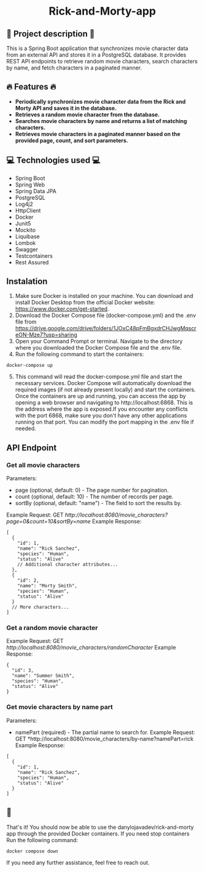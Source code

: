 <h1 align="center">Rick-and-Morty-app</h1>

## :pencil: Project description :pencil:
This is a Spring Boot application that synchronizes movie character data from an external API 
and stores it in a PostgreSQL database. It provides REST API endpoints to retrieve random movie characters, 
search characters by name, and fetch characters in a paginated manner.
## :fire: Features :fire:
+ **Periodically synchronizes movie character data from the Rick and Morty API and saves it in the database.**
+ **Retrieves a random movie character from the database.**
+ **Searches movie characters by name and returns a list of matching characters.**
+ **Retrieves movie characters in a paginated manner based on the provided page, count, and sort parameters.**
## :computer: Technologies used :computer:
+ Spring Boot
+ Spring Web
+ Spring Data JPA
+ PostgreSQL
+ Log4j2
+ HttpClient
+ Docker
+ Junit5
+ Mockito
+ Liquibase
+ Lombok
+ Swagger
+ Testcontainers
+ Rest Assured
## Instalation ##
1. Make sure Docker is installed on your machine. 
You can download and install Docker Desktop from the official Docker website: https://www.docker.com/get-started.
2. Download the Docker Compose file (docker-compose.yml) and the .env file from 
https://drive.google.com/drive/folders/1JOxC48pFmBgxdrCHJwgMqscreON-Mze7?usp=sharing
3. Open your Command Prompt or terminal. Navigate to the directory where you downloaded the Docker Compose file 
and the .env file.
4. Run the following command to start the containers:
```
docker-compose up
```
5. This command will read the docker-compose.yml file and start the necessary services.
Docker Compose will automatically download the required images (if not already present locally) and start the containers.
Once the containers are up and running, you can access the app by opening a web browser and navigating to http://localhost:6868. 
This is the address where the app is exposed.If you encounter any conflicts with the port 6868, make sure you don't have any other 
applications running on that port. You can modify the port mapping in the .env file if needed.
## API Endpoint ##
### Get all movie characters ###
Parameters:
+ page (optional, default: 0) - The page number for pagination.
+ count (optional, default: 10) - The number of records per page.
+ sortBy (optional, default: "name") - The field to sort the results by.

Example Request:
GET *http://localhost:8080/movie_characters?page=0&count=10&sortBy=name*
Example Response:
```
[
  {
    "id": 1,
    "name": "Rick Sanchez",
    "species": "Human",
    "status": "Alive"
    // Additional character attributes...
  },
  {
    "id": 2,
    "name": "Morty Smith",
    "species": "Human",
    "status": "Alive"
  }
  // More characters...
]
```
### Get a random movie character ###
Example Request:
GET *http://localhost:8080/movie_characters/randomCharacter*
Example Response:
```
{
  "id": 3,
  "name": "Summer Smith",
  "species": "Human",
  "status": "Alive"
}
```
### Get movie characters by name part ###
Parameters:
+ namePart (required) - The partial name to search for.
Example Request:
GET *http://localhost:8080/movie_characters/by-name?namePart=rick
Example Response:
```
[
  {
    "id": 1,
    "name": "Rick Sanchez",
    "species": "Human",
    "status": "Alive"
  }
]
```
## :muscle: ## 
That's it! You should now be able to use the danylojavadev/rick-and-morty app through the provided Docker containers.
If you need stop containers Run the following command: 
```
docker compose down
```
If you need any further assistance, feel free to reach out.
